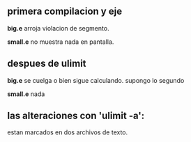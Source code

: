## primera compilacion y eje

**big.e**
arroja violacion de segmento.

**small.e**
no muestra nada en pantalla.

## despues de ulimit

**big.e**
se cuelga o bien sigue calculando. supongo lo segundo

**small.e**
nada

## las alteraciones con 'ulimit -a':
estan marcados en dos archivos de texto.